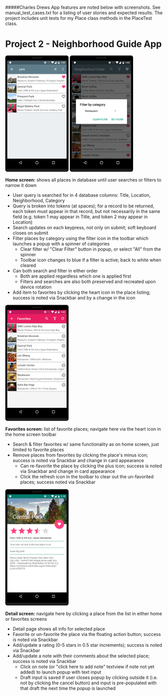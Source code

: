 #####Charles Drews
App features are noted below with screenshots. See manual_test_cases.txt for a listing of user stories and expected results. The project includes unit tests for my Place class methods in the PlaceTest class.

Project 2 - Neighborhood Guide App
=============

<img src="screenshots/home_search.png" alt="home screen w/ search" width="200px" />
<img src="screenshots/home_filter.png" alt="home screen w/ filter" width="200px" />

**Home screen:** shows all places in database until user searches or filters to narrow it down
* User query is searched for in 4 database columns: Title, Location, Neighborhood, Category
* Query is broken into tokens (at spaces); for a record to be returned, each token must appear in that record, but not necessarily in the same field (e.g. token 1 may appear in Title, and token 2 may appear in Location)
* Search updates on each keypress, not only on submit; soft keyboard closes on submit
* Filter places by category using the filter icon in the toolbar which launches a popup with a spinner of categories
  * Clear filter w/ "Clear Filter" button in popup, or select "All" from the spinner
  * Toolbar icon changes to blue if a filter is active; back to white when cleared
* Can both search and filter in either order
  * Both are applied regardless which one is applied first
  * Filters and searches are also both preserved and recreated upon device rotation
* Add item to favorites by clicking the heart icon in the place listing; success is noted via Snackbar and by a change in the icon


<img src="screenshots/favorites.png" alt="favorites screen" width="200px" />

**Favorites screen:** list of favorite places; navigate here via the heart icon in the home screen toolbar
* Search & filter favorites w/ same functionality as on home screen, just limited to favorite places
* Remove places from favorites by clicking the place's minus icon; success is noted via Snackbar and change in card appearance
  * Can re-favorite the place by clicking the plus icon; success is noted via Snackbar and change in card appearance
  * Click the refresh icon in the toolbar to clear out the un-favorited places; success noted via Snackbar


<img src="screenshots/detail.png" alt="detail screen" width="200px" />

**Detail screen:** navigate here by clicking a place from the list in either home or favorites screens
* Detail page shows all info for selected place
* Favorite or un-favorite the place via the floating action button; success is noted via Snackbar
* Add/update a rating (0-5 stars in 0.5 star increments); success is noted via Snackbar
* Add/update a note with their comments about the selected place; success is noted via Snackbar
  * Click on note (or "click here to add note" textview if note not yet added) to launch popup with text input
  * Draft input is saved if user closes popup by clicking outside it (i.e. not by clicking the cancel button) and input is pre-populated with that draft the next time the popup is launched
